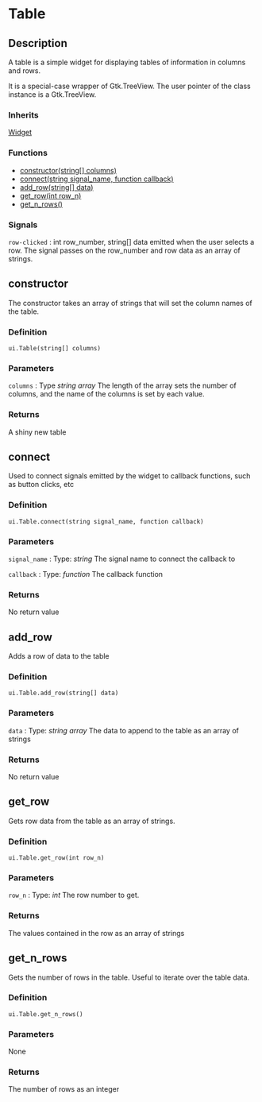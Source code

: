 # Table

## Description

A table is a simple widget for displaying tables of information in columns and rows. 

It is a special-case wrapper of Gtk.TreeView. The user pointer of the class instance is a Gtk.TreeView.

### Inherits 

[Widget](widget.md)

### Functions

* [constructor(string[] columns)](#contructor)
* [connect(string signal_name, function callback)](#connect)
* [add_row(string[] data)](#add_row)
* [get_row(int row_n)](#get_row)
* [get_n_rows()](#get_n_rows)

### Signals

`row-clicked`
:   int row_number, string[] data
    emitted when the user selects a row. The signal passes on the row_number and row data as an array of strings. 

## constructor

The constructor takes an array of strings that will set the column names of the table.

### Definition

`ui.Table(string[] columns)`

### Parameters

`columns`
:   Type *string array*
    The length of the array sets the number of columns, and the name of the columns is set by each value.

### Returns

A shiny new table

## connect

Used to connect signals emitted by the widget to callback functions, such as button clicks, etc

### Definition

`ui.Table.connect(string signal_name, function callback)`

### Parameters

`signal_name`
:   Type: *string*
    The signal name to connect the callback to

`callback`
:   Type: *function*
    The callback function

### Returns

No return value

## add_row

Adds a row of data to the table

### Definition

`ui.Table.add_row(string[] data)`

### Parameters

`data`
:   Type: *string array*
    The data to append to the table as an array of strings

### Returns

No return value

## get_row

Gets row data from the table as an array of strings. 

### Definition

`ui.Table.get_row(int row_n)`

### Parameters

`row_n`
:   Type: *int*
    The row number to get.

### Returns

The values contained in the row as an array of strings

## get_n_rows

Gets the number of rows in the table. Useful to iterate over the table data.

### Definition

`ui.Table.get_n_rows()`

### Parameters

None

### Returns

The number of rows as an integer

